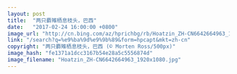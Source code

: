 ```yaml
---
layout: post
title:  "两只麝雉栖息枝头，巴西"
date:   "2017-02-24 16:00:00 +0800"
image_url: "http://cn.bing.com/az/hprichbg/rb/Hoatzin_ZH-CN6642664963_1920x1080.jpg"
link: "/search?q=%e9%ba%9d%e9%9b%89&form=hpcapt&mkt=zh-cn"
copyright: "两只麝雉栖息枝头，巴西 (© Morten Ross/500px)"
image_hash: "fe1371a1dcc3167b54e28a5c5556874d"
image_filename: "Hoatzin_ZH-CN6642664963_1920x1080.jpg"
---
```

